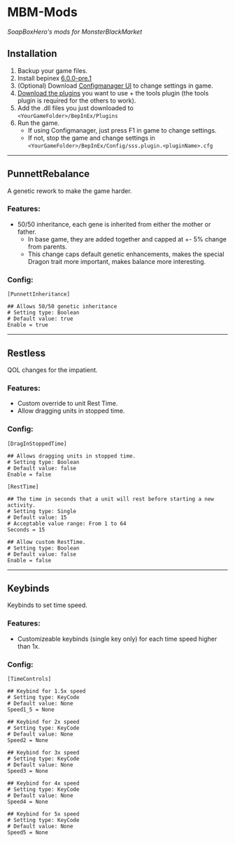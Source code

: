 # MBM-Mods
*SoapBoxHero's mods for MonsterBlackMarket*

## Installation
1. Backup your game files.
1. Install bepinex [6.0.0-pre.1](https://github.com/BepInEx/BepInEx/releases/tag/v6.0.0-pre.1)
1. (Optional) Download [Configmanager UI](https://github.com/SoapSoapSoapS/BepInEx.ConfigurationManager6.Core/releases/tag/v1.0) to change settings in game.
1. [Download the plugins](https://github.com/SoapSoapSoapS/MBM-Mods/releases/latest) you want to use + the tools plugin (the tools plugin is required for the others to work).
1. Add the .dll files you just downloaded to `<YourGameFolder>/BepInEx/Plugins`
1. Run the game.
   - If using Configmanager, just press F1 in game to change settings.
   - If not, stop the game and change settings in `<YourGameFolder>/BepInEx/Config/sss.plugin.<pluginName>.cfg`
---

## PunnettRebalance
A genetic rework to make the game harder.

### Features:

- 50/50 inheritance, each gene is inherited from either the mother or father.
   - In base game, they are added together and capped at +- 5% change from parents. 
   - This change caps default genetic enhancements, makes the special Dragon trait more important, makes balance more interesting.

### Config:

```
[PunnettInheritance]

## Allows 50/50 genetic inheritance
# Setting type: Boolean
# Default value: true
Enable = true
```

---
## Restless
QOL changes for the impatient.

### Features:

- Custom override to unit Rest Time.
- Allow dragging units in stopped time.

### Config:

```
[DragInStoppedTime]

## Allows dragging units in stopped time.
# Setting type: Boolean
# Default value: false
Enable = false

[RestTime]

## The time in seconds that a unit will rest before starting a new activity.
# Setting type: Single
# Default value: 15
# Acceptable value range: From 1 to 64
Seconds = 15

## Allow custom RestTime.
# Setting type: Boolean
# Default value: false
Enable = false
```

---

## Keybinds
Keybinds to set time speed.

### Features:

- Customizeable keybinds (single key only) for each time speed higher than 1x.

### Config:

```
[TimeControls]

## Keybind for 1.5x speed
# Setting type: KeyCode
# Default value: None
Speed1_5 = None

## Keybind for 2x speed
# Setting type: KeyCode
# Default value: None
Speed2 = None

## Keybind for 3x speed
# Setting type: KeyCode
# Default value: None
Speed3 = None

## Keybind for 4x speed
# Setting type: KeyCode
# Default value: None
Speed4 = None

## Keybind for 5x speed
# Setting type: KeyCode
# Default value: None
Speed5 = None
```